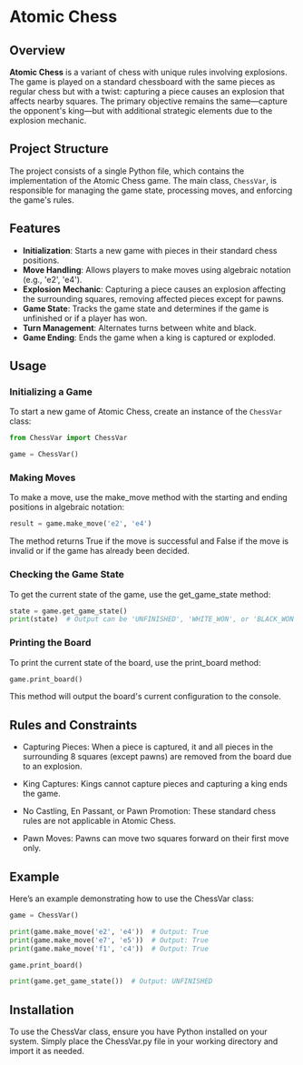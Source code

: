 # Atomic Chess

## Overview

**Atomic Chess** is a variant of chess with unique rules involving explosions. The game is played on a standard chessboard with the same pieces as regular chess but with a twist: capturing a piece causes an explosion that affects nearby squares. The primary objective remains the same—capture the opponent's king—but with additional strategic elements due to the explosion mechanic.

## Project Structure

The project consists of a single Python file, which contains the implementation of the Atomic Chess game. The main class, `ChessVar`, is responsible for managing the game state, processing moves, and enforcing the game's rules.

## Features

- **Initialization**: Starts a new game with pieces in their standard chess positions.
- **Move Handling**: Allows players to make moves using algebraic notation (e.g., 'e2', 'e4').
- **Explosion Mechanic**: Capturing a piece causes an explosion affecting the surrounding squares, removing affected pieces except for pawns.
- **Game State**: Tracks the game state and determines if the game is unfinished or if a player has won.
- **Turn Management**: Alternates turns between white and black.
- **Game Ending**: Ends the game when a king is captured or exploded.

## Usage

### Initializing a Game

To start a new game of Atomic Chess, create an instance of the `ChessVar` class:

```python
from ChessVar import ChessVar

game = ChessVar()
```
### Making Moves

To make a move, use the make_move method with the starting and ending positions in algebraic notation:
```python
result = game.make_move('e2', 'e4')
```
The method returns True if the move is successful and False if the move is invalid or if the game has already been decided.

### Checking the Game State

To get the current state of the game, use the get_game_state method:
```python
state = game.get_game_state()
print(state)  # Output can be 'UNFINISHED', 'WHITE_WON', or 'BLACK_WON'
```
### Printing the Board

To print the current state of the board, use the print_board method:
```python
game.print_board()
```
This method will output the board's current configuration to the console.

## Rules and Constraints

- Capturing Pieces: When a piece is captured, it and all pieces in the surrounding 8 squares (except pawns) are removed from the board due to an explosion.

- King Captures: Kings cannot capture pieces and capturing a king ends the game.

- No Castling, En Passant, or Pawn Promotion: These standard chess rules are not applicable in Atomic Chess.

- Pawn Moves: Pawns can move two squares forward on their first move only.

## Example
Here’s an example demonstrating how to use the ChessVar class:
```python
game = ChessVar()

print(game.make_move('e2', 'e4'))  # Output: True
print(game.make_move('e7', 'e5'))  # Output: True
print(game.make_move('f1', 'c4'))  # Output: True

game.print_board()

print(game.get_game_state())  # Output: UNFINISHED
```
## Installation

To use the ChessVar class, ensure you have Python installed on your system. Simply place the ChessVar.py file in your working directory and import it as needed.
